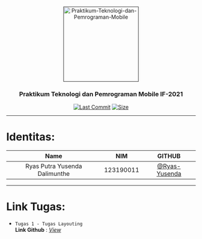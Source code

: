 <p align="center">
  <a href="" rel="noopener">
 <img width=auto height=200px src="https://ry-ys.000webhostapp.com/assets/img/undraw_instant_information_re_c5v5.svg" alt="Praktikum-Teknologi-dan-Pemrograman-Mobile"></a>
</p>
<h3 align="center">Praktikum Teknologi dan Pemrograman Mobile IF-2021</h3>
<!--
[![MIT License](https://img.shields.io/apm/l/atomic-design-ui.svg?)](https://github.com/tterb/atomic-design-ui/blob/master/LICENSEs)
[![GPLv3 License](https://img.shields.io/badge/License-GPL%20v3-yellow.svg)](https://opensource.org/licenses/)
[![AGPL License](https://img.shields.io/badge/license-AGPL-blue.svg)](http://www.gnu.org/licenses/agpl-3.0)
-->
<div align="center">
  
[![Last Commit](https://img.shields.io/github/last-commit/Ryas-Yusenda/Praktikum-Teknologi-dan-Pemrograman-Mobile)](https://github.com/Ryas-Yusenda/Praktikum-Teknologi-dan-Pemrograman-Mobile)
[![Size](https://img.shields.io/github/languages/code-size/Ryas-Yusenda/Praktikum-Teknologi-dan-Pemrograman-Mobile)](https://github.com/Ryas-Yusenda/Praktikum-Teknologi-dan-Pemrograman-Mobile)
  
</div>

---

# Identitas:

|             Name              |    NIM    |                      GITHUB                      |
| :---------------------------: | :-------: | :----------------------------------------------: |
| Ryas Putra Yusenda Dalimunthe | 123190011 | [@Ryas-Yusenda](https://github.com/Ryas-Yusenda) |

---

# Link Tugas:

- `Tugas 1 - Tugas Layouting`<br />
  **Link Github** : _[View](https://github.com/Ryas-Yusenda/Praktikum-Teknologi-dan-Pemrograman-Mobile/tree/main/Topic%202%20-%20Layouting)_<br />
